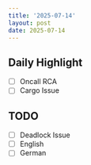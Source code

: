 ```yaml
---
title: '2025-07-14'
layout: post
date: 2025-07-14
---
```


**Daily Highlight**
---

- [ ] Oncall RCA
- [ ] Cargo Issue

**TODO**
---

- [ ] Deadlock Issue
- [ ] English
- [ ] German
